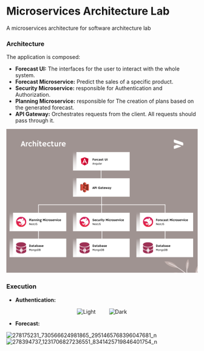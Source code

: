 # Microservices Architecture Lab
A microservices architecture for software architecture lab

### Architecture
The application is composed:

- **Forecast UI:** The interfaces for the user to interact with the whole system.
- **Forecast Microservice:** Predict the sales of a specific product.
- **Security Microservice:** responsible for Authentication and Authorization.
- **Planning Microservice:** responsible for The creation of plans based on the generated forecast.
- **API Gateway:** Orchestrates requests from the client. All requests should pass through it.

![Architecture](architecture.png)

### Execution
- **Authentication:**
<p align="center">
  <img alt="Light" src="https://user-images.githubusercontent.com/62222721/163634872-5c9c64a3-08cb-4251-a33e-7d0f8891b3f2.png" width="45%">
&nbsp; &nbsp; &nbsp; &nbsp;
  <img alt="Dark" src="https://user-images.githubusercontent.com/62222721/163634884-5a333fba-9dea-4340-bf63-3378a3c193b2.png" width="45%">
</p>

- **Forecast:** 


![278175231_730566624981865_2951465768396047681_n](https://user-images.githubusercontent.com/62222721/163634900-fef6f81e-9433-4b40-93d8-e8fc5d56ba92.png)
![278394737_1231706827236551_8341425719846401754_n](https://user-images.githubusercontent.com/62222721/163634904-9362eb5a-0262-49da-8527-81584d38cd43.png)
